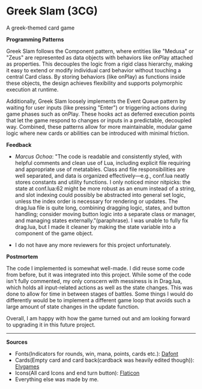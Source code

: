 # Greek Slam (3CG)
 A greek-themed card game

**Programming Patterns** 

Greek Slam follows the Component pattern, where entities like "Medusa" or "Zeus" are represented as data objects with behaviors like onPlay attached as properties. This decouples the logic from a rigid class hierarchy, making it easy to extend or modify individual card behavior without touching a central Card class. By storing behaviors (like onPlay) as functions inside these objects, the design achieves flexibility and supports polymorphic execution at runtime.

Additionally, Greek Slam loosely implements the Event Queue pattern by waiting for user inputs (like pressing "Enter") or triggering actions during game phases such as onPlay. These hooks act as deferred execution points that let the game respond to changes or inputs in a predictable, decoupled way. Combined, these patterns allow for more maintainable, modular game logic where new cards or abilities can be introduced with minimal friction.

**Feedback**

- *Marcus Ochoa*: "The code is readable and consistently styled, with helpful comments and clean use of Lua, including explicit file requiring and appropriate use of metatables. Class and file responsibilities are well separated, and data is organized effectively—e.g., conf.lua neatly stores constants and utility functions. I only noticed minor nitpicks: the state at conf.lua:62 might be more robust as an enum instead of a string, and slot indexing could possibly be abstracted into general set logic, unless the index order is necessary for rendering or updates. The drag.lua file is quite long, combining dragging logic, states, and button handling; consider moving button logic into a separate class or manager, and managing states externally."(paraphrase). I was unable to fully fix drag.lua, but I made it cleaner by making the state variable into a component of the game object.

- I do not have any more reviewers for this project unfortunately.

**Postmortem**

The code I implemented is somewhat well-made. I did reuse some code from before, but it was integrated into this project. While some of the code isn't fully commented, my only conscern with messiness is in Drag.lua, which holds all input-related actions as well as the state changes. This was done to allow for time in between stages of battles. Some things I would do differently would be to implement a different game loop that avoids such a large amount of state changes in the update function. 

Overall, I am happy with how the game turned out and am looking forward to upgrading it in this future project. 

---

**Sources**
- Fonts(Indicators for rounds, win, mana, points, cards etc.): [Dafont](https://www.dafont.com/)
- Cards(Empty card and card back(cardback was heavily edited though)): [Elvgames](https://elvgames.itch.io/playing-cards-pixelart-asset-pack)
- Icons(All card Icons and end turn button): [Flaticon](https://www.flaticon.com/packs/search?word=greek%20mythology)
- Everything else was made by me.
